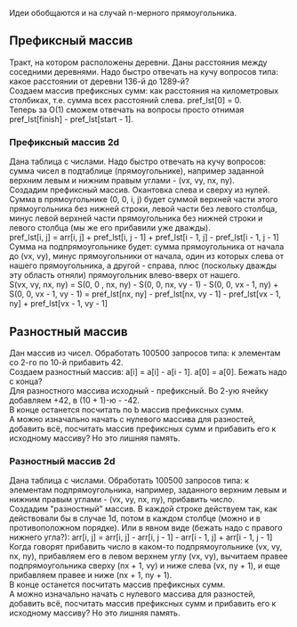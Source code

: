 Идеи обобщаются и на случай n-мерного прямоугольника.  

## Префиксный массив
Тракт, на котором расположены деревни. Даны расстояния между соседними деревнями. 
Надо быстро отвечать на кучу вопросов типа: какое расстоянии от деревни 136-й до 1289-й?  
Создаем массив префиксных сумм: как расстояния на километровых столбиках, 
т.е. сумма всех расстояний слева. pref_lst[0] = 0.  
Теперь за O(1) сможем отвечать на вопросы просто отнимая pref_lst[finish] - pref_lst[start - 1]. 

### Префиксный массив 2d
Дана таблица с числами. Надо быстро отвечать на кучу вопросов: сумма чисел в подтаблице 
(прямоугольнике), например заданной верхним левым и нижним правым углами - (vx, vy, nx, ny).  
Создадим префиксный массив. Окантовка слева и сверху из нулей. 
Сумма в прямоугольнике (0, 0, i, j) будет 
суммой верхней части этого прямоугольника без нижней строки, левой части без левого столбца, 
минус левой верхней части прямоугольника без нижней строки и левого столбца 
(мы же его прибавили уже дважды).  
pref_lst[i, j] = arr[i, j] + pref_lst[i, j - 1] + pref_lst[i - 1, j] - pref_lst[i - 1, j - 1]  
Сумма на подпрямоугольнике будет: сумма прямоугольника от начала до (vx, vy), 
минус прямоугольники от начала, один из которых слева от нашего прямоугольника, а другой - справа, 
плюс (поскольку дважды эту область отняли) прямоугольник влево-вверх от нашего.  
S(vx, vy, nx, ny) = S(0, 0 , nx, ny) - S(0, 0, nx, vy - 1) - S(0, 0, vx - 1, ny) + S(0, 0, vx - 1, vy - 1) 
= pref_lst[nx, ny] - pref_lst[nx, vy - 1] - pref_lst[vx - 1, ny] + pref_lst[vx - 1, vy - 1]

## Разностный массив
Дан массив из чисел. Обработать 100500 запросов типа: к элементам со 2-го по 10-й прибавить 42.  
Создаем разностный массив: a[i] = a[i] - a[i - 1]. a[0] = a[0]. Бежать надо с конца?  
Для разностного массива исходный - префиксный.
Во 2-ую ячейку добавляем +42, в (10 + 1)-ю - -42.  
В конце останется посчитать по b массив префиксных сумм.  
А можно изначально начать с нулевого массива для разностей, добавить всё, посчитать массив префиксных сумм и 
прибавить его к исходному массиву? Но это лишняя память.  

### Разностный массив 2d
Дана таблица с числами. Обработать 100500 запросов типа: к элементам подпрямоугольника, 
например, заданного верхним левым и нижним правым углами - (vx, vy, nx, ny), прибавить число.  
Создадим "разностный" массив. В каждой строке действуем так, как действовали бы в случае 1d, 
потом в каждом столбце (можно и в противоположном порядке). 
Или в явном виде (бежать надо с правого нижнего угла?): 
arr[i, j] = arr[i, j] - arr[i, j - 1] - arr[i - 1, j] + arr[i - 1, j - 1]   
Когда говорят прибавить число в каком-то подпрямоугольнике (vx, vy, nx, ny), 
прибавляем его в левом верхнем углу (vx, vy), вычитаем правее подпрямоугольника сверху (nx + 1, vy) 
и ниже слева (vx, ny + 1), и еще прибавляем правее и ниже (nx + 1, ny + 1).  
В конце останется посчитать массив префиксных сумм.  
А можно изначально начать с нулевого массива для разностей, добавить всё, посчитать массив префиксных сумм и 
прибавить его к исходному массиву? Но это лишняя память.  

